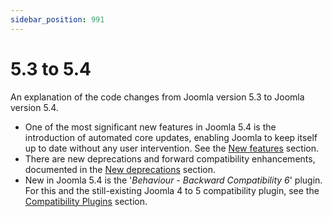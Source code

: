 ```yaml
---
sidebar_position: 991
---
```


# 5.3 to 5.4

An explanation of the code changes from Joomla version 5.3 to Joomla version 5.4.

* One of the most significant new features in Joomla 5.4 is the introduction of automated core updates,
  enabling Joomla to keep itself up to date without any user intervention. See the [New features](new-features) section.
* There are new deprecations and forward compatibility enhancements,
  documented in the [New deprecations](new-deprectaions) section.
* New in Joomla 5.4 is the '*Behaviour - Backward Compatibility 6*' plugin.
  For this and the still-existing Joomla 4 to 5 compatibility plugin,
  see the [Compatibility Plugins](compat-plugins) section.
